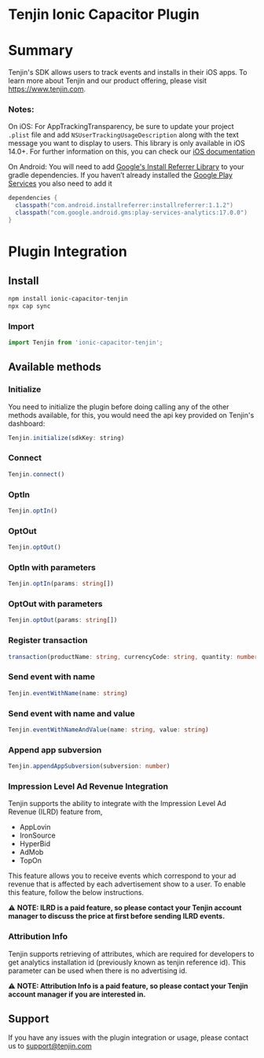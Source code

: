 # Tenjin Ionic Capacitor Plugin

# Summary

Tenjin's SDK allows users to track events and installs in their iOS apps. To learn more about Tenjin and our product offering, please visit https://www.tenjin.com.

### Notes:

On iOS:
For AppTrackingTransparency, be sure to update your project `.plist` file and add `NSUserTrackingUsageDescription` along with the text message you want to display to users. This library is only available in iOS 14.0+. For further information on this, you can check our [iOS documentation](https://github.com/tenjin/tenjin-ios-sdk#-skadnetwork-and-ios-15-advertiser-postbacks)
  
On Android:
You will need to add [Google's Install Referrer Library](https://developer.android.com/google/play/installreferrer/library.html) to your gradle dependencies. If you haven’t already installed the [Google Play Services](https://developers.google.com/android/guides/setup) you also need to add it
```gradle
dependencies {
  classpath("com.android.installreferrer:installreferrer:1.1.2")
  classpath("com.google.android.gms:play-services-analytics:17.0.0")
}
```

# Plugin Integration

## Install

```bash
npm install ionic-capacitor-tenjin
npx cap sync
```

### Import
```javascript
import Tenjin from 'ionic-capacitor-tenjin';
```

## Available methods

### Initialize
You need to initialize the plugin before doing calling any of the other methods available, for this, you would need the api key provided on Tenjin's dashboard:
```javascript
Tenjin.initialize(sdkKey: string)
```

### Connect
```typescript
Tenjin.connect()
```

### OptIn
```typescript
Tenjin.optIn()
```

### OptOut
```typescript
Tenjin.optOut()
```

### OptIn with parameters
```typescript
Tenjin.optIn(params: string[])
```

### OptOut with parameters
```typescript
Tenjin.optOut(params: string[])
```

### Register transaction
```typescript
transaction(productName: string, currencyCode: string, quantity: number, unitPrice: number)
```

### Send event with name
```typescript
Tenjin.eventWithName(name: string)
```

### Send event with name and value
```typescript
Tenjin.eventWithNameAndValue(name: string, value: string)
```

### Append app subversion
```typescript
Tenjin.appendAppSubversion(subversion: number)
```

### <a id="ilrd"></a>Impression Level Ad Revenue Integration

Tenjin supports the ability to integrate with the Impression Level Ad Revenue (ILRD) feature from,
- AppLovin
- IronSource
- HyperBid
- AdMob
- TopOn

This feature allows you to receive events which correspond to your ad revenue that is affected by each advertisement show to a user. To enable this feature, follow the below instructions.

:warning: **NOTE: ILRD is a paid feature, so please contact your Tenjin account manager to discuss the price at first before sending ILRD events.**

### <a id="attributionInfo"></a>Attribution Info

Tenjin supports retrieving of attributes, which are required for developers to get analytics installation id (previously known as tenjin reference id). This parameter can be used when there is no advertising id.

:warning: **NOTE: Attribution Info is a paid feature, so please contact your Tenjin account manager if you are interested in.**

## Support
If you have any issues with the plugin integration or usage, please contact us to support@tenjin.com
